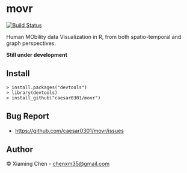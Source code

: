 # movr

[![Build Status](https://travis-ci.org/caesar0301/movr.svg)](https://travis-ci.org/caesar0301/movr)

Human MObility data Visualization in R, from both spatio-temporal and graph perspectives.

**Still under development**

## Install

    > install.packages("devtools")
    > library(devtools)
    > install_github("caesar0301/movr")

## Bug Report

* https://github.com/caesar0301/movr/issues

## Author

© Xiaming Chen - chenxm35@gmail.com